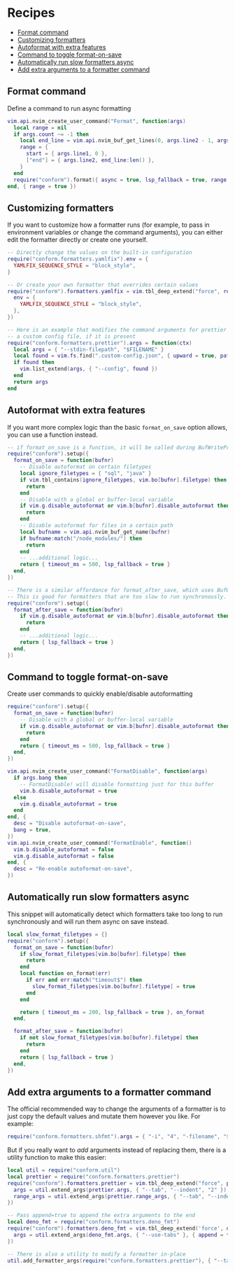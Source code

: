 # Recipes

<!-- TOC -->

- [Format command](#format-command)
- [Customizing formatters](#customizing-formatters)
- [Autoformat with extra features](#autoformat-with-extra-features)
- [Command to toggle format-on-save](#command-to-toggle-format-on-save)
- [Automatically run slow formatters async](#automatically-run-slow-formatters-async)
- [Add extra arguments to a formatter command](#add-extra-arguments-to-a-formatter-command)

<!-- /TOC -->

## Format command

Define a command to run async formatting

```lua
vim.api.nvim_create_user_command("Format", function(args)
  local range = nil
  if args.count ~= -1 then
    local end_line = vim.api.nvim_buf_get_lines(0, args.line2 - 1, args.line2, true)[1]
    range = {
      start = { args.line1, 0 },
      ["end"] = { args.line2, end_line:len() },
    }
  end
  require("conform").format({ async = true, lsp_fallback = true, range = range })
end, { range = true })
```

## Customizing formatters

If you want to customize how a formatter runs (for example, to pass in environment variables or
change the command arguments), you can either edit the formatter directly or create one yourself.

```lua
-- Directly change the values on the built-in configuration
require("conform.formatters.yamlfix").env = {
  YAMLFIX_SEQUENCE_STYLE = "block_style",
}

-- Or create your own formatter that overrides certain values
require("conform").formatters.yamlfix = vim.tbl_deep_extend("force", require("conform.formatters.yamlfix"), {
  env = {
    YAMLFIX_SEQUENCE_STYLE = "block_style",
  },
})

-- Here is an example that modifies the command arguments for prettier to add
-- a custom config file, if it is present
require("conform.formatters.prettier").args = function(ctx)
  local args = { "--stdin-filepath", "$FILENAME" }
  local found = vim.fs.find(".custom-config.json", { upward = true, path = ctx.dirname })[1]
  if found then
    vim.list_extend(args, { "--config", found })
  end
  return args
end
```

## Autoformat with extra features

If you want more complex logic than the basic `format_on_save` option allows, you can use a function instead.

<!-- AUTOFORMAT -->

```lua
-- if format_on_save is a function, it will be called during BufWritePre
require("conform").setup({
  format_on_save = function(bufnr)
    -- Disable autoformat on certain filetypes
    local ignore_filetypes = { "sql", "java" }
    if vim.tbl_contains(ignore_filetypes, vim.bo[bufnr].filetype) then
      return
    end
    -- Disable with a global or buffer-local variable
    if vim.g.disable_autoformat or vim.b[bufnr].disable_autoformat then
      return
    end
    -- Disable autoformat for files in a certain path
    local bufname = vim.api.nvim_buf_get_name(bufnr)
    if bufname:match("/node_modules/") then
      return
    end
    -- ...additional logic...
    return { timeout_ms = 500, lsp_fallback = true }
  end,
})

-- There is a similar affordance for format_after_save, which uses BufWritePost.
-- This is good for formatters that are too slow to run synchronously.
require("conform").setup({
  format_after_save = function(bufnr)
    if vim.g.disable_autoformat or vim.b[bufnr].disable_autoformat then
      return
    end
    -- ...additional logic...
    return { lsp_fallback = true }
  end,
})
```

<!-- /AUTOFORMAT -->

## Command to toggle format-on-save

Create user commands to quickly enable/disable autoformatting

```lua
require("conform").setup({
  format_on_save = function(bufnr)
    -- Disable with a global or buffer-local variable
    if vim.g.disable_autoformat or vim.b[bufnr].disable_autoformat then
      return
    end
    return { timeout_ms = 500, lsp_fallback = true }
  end,
})

vim.api.nvim_create_user_command("FormatDisable", function(args)
  if args.bang then
    -- FormatDisable! will disable formatting just for this buffer
    vim.b.disable_autoformat = true
  else
    vim.g.disable_autoformat = true
  end
end, {
  desc = "Disable autoformat-on-save",
  bang = true,
})
vim.api.nvim_create_user_command("FormatEnable", function()
  vim.b.disable_autoformat = false
  vim.g.disable_autoformat = false
end, {
  desc = "Re-enable autoformat-on-save",
})
```

## Automatically run slow formatters async

This snippet will automatically detect which formatters take too long to run synchronously and will run them async on save instead.

```lua
local slow_format_filetypes = {}
require("conform").setup({
  format_on_save = function(bufnr)
    if slow_format_filetypes[vim.bo[bufnr].filetype] then
      return
    end
    local function on_format(err)
      if err and err:match("timeout$") then
        slow_format_filetypes[vim.bo[bufnr].filetype] = true
      end
    end

    return { timeout_ms = 200, lsp_fallback = true }, on_format
  end,

  format_after_save = function(bufnr)
    if not slow_format_filetypes[vim.bo[bufnr].filetype] then
      return
    end
    return { lsp_fallback = true }
  end,
})
```

## Add extra arguments to a formatter command

The official recommended way to change the arguments of a formatter is to just copy the default
values and mutate them however you like. For example:

```lua
require("conform.formatters.shfmt").args = { "-i", "4", "-filename", "$FILENAME" }
```

But if you really want to _add_ arguments instead of replacing them, there is a utility function to
make this easier:

```lua
local util = require("conform.util")
local prettier = require("conform.formatters.prettier")
require("conform").formatters.prettier = vim.tbl_deep_extend("force", prettier, {
  args = util.extend_args(prettier.args, { "--tab", "--indent", "2" }),
  range_args = util.extend_args(prettier.range_args, { "--tab", "--indent", "2" }),
})

-- Pass append=true to append the extra arguments to the end
local deno_fmt = require("conform.formatters.deno_fmt")
require("conform").formatters.deno_fmt = vim.tbl_deep_extend('force', deno_fmt, {
  args = util.extend_args(deno_fmt.args, { "--use-tabs" }, { append = true })
})

-- There is also a utility to modify a formatter in-place
util.add_formatter_args(require("conform.formatters.prettier"), { "--tab", "--indent", "2" })
```
